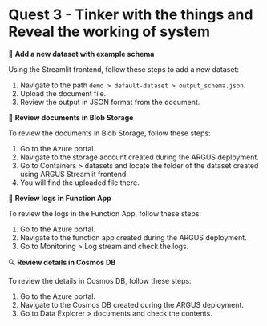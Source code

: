 # Quest 3 - Tinker with the things and Reveal the working of system

📝 **Add a new dataset with example schema**

Using the Streamlit frontend, follow these steps to add a new dataset:

1. Navigate to the path `demo > default-dataset > output_schema.json`.
2. Upload the document file.
3. Review the output in JSON format from the document.

📂 **Review documents in Blob Storage**

To review the documents in Blob Storage, follow these steps:

1. Go to the Azure portal.
2. Navigate to the storage account created during the ARGUS deployment.
3. Go to Containers > datasets and locate the folder of the dataset created using ARGUS Streamlit frontend.
4. You will find the uploaded file there.

📜 **Review logs in Function App**

To review the logs in the Function App, follow these steps:

1. Go to the Azure portal.
2. Navigate to the function app created during the ARGUS deployment.
3. Go to Monitoring > Log stream and check the logs.

🔍 **Review details in Cosmos DB**

To review the details in Cosmos DB, follow these steps:

1. Go to the Azure portal.
2. Navigate to the Cosmos DB created during the ARGUS deployment.
3. Go to Data Explorer > documents and check the contents.



